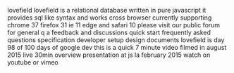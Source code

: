 lovefield lovefield is a relational database written in pure javascript it provides sql like syntax and works cross browser currently supporting chrome 37 firefox 31 ie 11 edge and safari 10 please visit our public forum for general q a feedback and discussions quick start frequently asked questions specification developer setup design documents lovefield is day 98 of 100 days of google dev this is a quick 7 minute video filmed in august 2015 live 30min overview presentation at js la february 2015 watch on youtube or vimeo